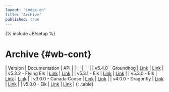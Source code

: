 ```yaml
---
layout: "index-en"
title: "Archive"
published: true
---
```


{% include JB/setup %}

# Archive {#wb-cont}

| Version | Documentation | API | 
|---|---|
| v5.4.0 - Groundhog | [Link](5.4.0/index-en.html) | [Link](/api/v5.4.0/yuidoc/) |
| v5.3.2 - Flying Elk | [Link](5.3.2/index-en.html) | [Link](/api/v5.3.2/yuidoc/) |
| v5.3.1 - Elk | [Link](5.3.1/index-en.html) | [Link](/api/v5.3.1/yuidoc/) |
| v5.3.0 - Elk | [Link](5.3.0/index-en.html) | [Link](/api/v5.3.0/yuidoc/) |
| v3.0.0 - Canada Goose | [Link](3.0/index-en.html) | [Link](/api/3.0/yuidoc/) |
| v4.0.0 - Dragonfly | [Link](4.0/index-en.html) | [Link](/api/4.0/yuidoc/) |
| v5.0.0 - Elk | [Link](5.0/index-en.html) | [Link](/api/5.0/yuidoc/) |
{: .table}
